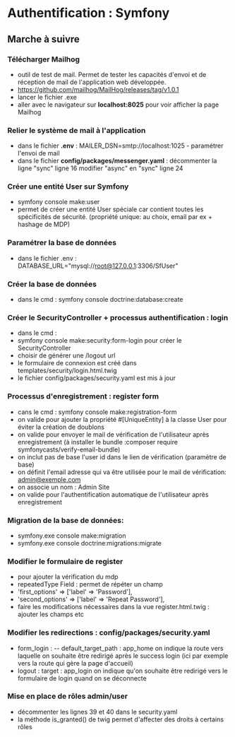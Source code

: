 # Authentification : Symfony

## Marche à suivre

### Télécharger Mailhog
- outil de test de mail. Permet de tester les capacités d'envoi et de réception de mail de l'application web développée.
- https://github.com/mailhog/MailHog/releases/tag/v1.0.1
- lancer le fichier .exe
- aller avec le navigateur sur **localhost:8025** pour voir afficher la page Mailhog

### Relier le système de mail à l'application
- dans le fichier **.env** : 
MAILER_DSN=smtp://localhost:1025 - paramétrer l'envoi de mail
- dans le fichier **config/packages/messenger.yaml** :
décommenter la ligne "sync" ligne 16
modifier "async" en "sync" ligne 24

### Créer une entité User sur Symfony
- symfony console make:user
- permet de créer une entité User spéciale car contient toutes les spécificités de sécurité. (propriété unique: au choix, email par ex + hashage de MDP)

### Paramétrer la base de données
- dans le fichier .env : DATABASE_URL="mysql://root@127.0.0.1:3306/SfUser"

### Créer la base de données
- dans le cmd : symfony console doctrine:database:create


### Créer le SecurityController + processus authentification : login
- dans le cmd :
- symfony console make:security:form-login pour créer le SecurityController
- choisir de générer une /logout url
- le formulaire de connexion est créé dans templates/security/login.html.twig
- le fichier config/packages/security.yaml est mis à jour

### Processus d'enregistrement : register form
- cans le cmd :
symfony console make:registration-form
- on valide pour ajouter la propriété #[UniqueEntity] à la classe User pour éviter la création de doublons
- on valide pour envoyer le mail de vérification de l'utilisateur après enregistrement (à installer le bundle :composer require symfonycasts/verify-email-bundle)
- on inclut pas de base l'user id dans le lien de vérification (paramètre de base)
- on définit l'email adresse qui va être utilisée pour le mail de vérification: admin@exemple.com
- on associe un nom : Admin Site
- on valide pour l'authentification automatique de l'utilisateur après enregistrement

### Migration de la base de données:
- symfony.exe console make:migration
- symfony.exe console doctrine:migrations:migrate

### Modifier le formulaire de register
- pour ajouter la vérification du mdp
- repeatedType Field : permet de répéter un champ
- 'first_options' => ['label' => 'Password'], 
- 'second_options' => ['label' => 'Repeat Password'], 
- faire les modifications nécessaires dans la vue register.html.twig : ajouter les champs etc

### Modifier les redirections : config/packages/security.yaml
- form_login :
    -- default_target_path : app_home 
    on indique la route vers laquelle on souhaite être redirigé après le success login (ici par exemple vers la route qui gère la page d'accueil)
- logout :
    target : app_login
    on indique qu'on souhaite être redirigé vers le formulaire de login quand on se déconnecte

### Mise en place de rôles admin/user
- décommenter les lignes 39 et 40 dans le security.yaml
- la méthode is_granted() de twig permet d'affecter des droits à certains rôles 